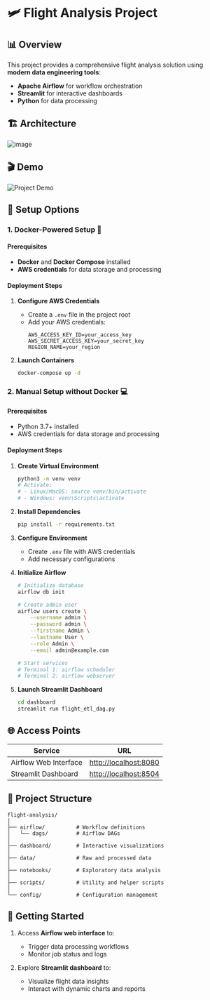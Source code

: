 # 🛩️ Flight Analysis Project

## 📊 Overview

This project provides a comprehensive flight analysis solution using **modern data engineering tools**:
- **Apache Airflow** for workflow orchestration
- **Streamlit** for interactive dashboards
- **Python** for data processing

## 🏗️ Architecture

![image](https://github.com/user-attachments/assets/924a9649-4e3f-4dc1-b6dd-c85a88443068)

## 🎬 Demo

![Project Demo](./public/demo.gif)

## 🚀 Setup Options

### 1. Docker-Powered Setup 🐳

#### Prerequisites
- **Docker** and **Docker Compose** installed
- **AWS credentials** for data storage and processing

#### Deployment Steps
1. **Configure AWS Credentials**
   - Create a `.env` file in the project root
   - Add your AWS credentials:
     ```env
     AWS_ACCESS_KEY_ID=your_access_key
     AWS_SECRET_ACCESS_KEY=your_secret_key
     REGION_NAME=your_region
     ```

2. **Launch Containers**
   ```bash
   docker-compose up -d
   ```

### 2. Manual Setup without Docker 💻

#### Prerequisites
- Python 3.7+ installed
- AWS credentials for data storage and processing

#### Deployment Steps
1. **Create Virtual Environment**
   ```bash
   python3 -m venv venv
   # Activate:
   # - Linux/MacOS: source venv/bin/activate
   # - Windows: venv\Scripts\activate
   ```

2. **Install Dependencies**
   ```bash
   pip install -r requirements.txt
   ```

3. **Configure Environment**
   - Create `.env` file with AWS credentials
   - Add necessary configurations

4. **Initialize Airflow**
   ```bash
   # Initialize database
   airflow db init

   # Create admin user
   airflow users create \
       --username admin \
       --password admin \
       --firstname Admin \
       --lastname User \
       --role Admin \
       --email admin@example.com

   # Start services
   # Terminal 1: airflow scheduler
   # Terminal 2: airflow webserver
   ```

5. **Launch Streamlit Dashboard**
   ```bash
   cd dashboard
   streamlit run flight_etl_dag.py
   ```

## 🌐 Access Points

| Service | URL |
|---------|-----|
| Airflow Web Interface | [http://localhost:8080](http://localhost:8080) |
| Streamlit Dashboard | [http://localhost:8504](http://localhost:8504) |

## 📂 Project Structure

```
flight-analysis/
│
├── airflow/          # Workflow definitions
│   └── dags/         # Airflow DAGs
│
├── dashboard/        # Interactive visualizations
│
├── data/             # Raw and processed data
│
├── notebooks/        # Exploratory data analysis
│
├── scripts/          # Utility and helper scripts
│
└── config/           # Configuration management
```

## 🚦 Getting Started

1. Access **Airflow web interface** to:
   - Trigger data processing workflows
   - Monitor job status and logs

2. Explore **Streamlit dashboard** to:
   - Visualize flight data insights
   - Interact with dynamic charts and reports
